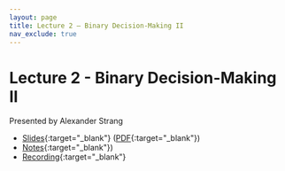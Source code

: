 ```yaml
---
layout: page
title: Lecture 2 – Binary Decision-Making II
nav_exclude: true
---
```


# Lecture 2 - Binary Decision-Making II

Presented by Alexander Strang

- [Slides](https://docs.google.com/presentation/d/1xX6YirQFwIF5LEh32spKTsi6Pfz_NhEsz9zvQhWGT1s/edit?usp=drive_link){:target="_blank"} ([PDF](https://drive.google.com/file/d/1Jwfj6Yc-4XrcthtLWrqu7YhrNTTNsjEG/view?usp=drive_link){:target="_blank"})
- [Notes](https://drive.google.com/file/d/1jkQIlar0nt6F12ZJuWvXcxc9eBz2rphr/view?usp=drive_link){:target="_blank"})
- [Recording](https://bcourses.berkeley.edu/courses/1532439/pages/lecture-2-binary-decision-making-ii){:target="_blank"}

